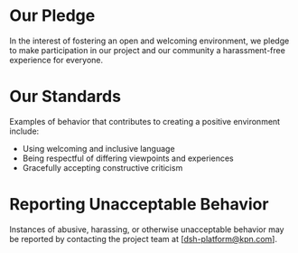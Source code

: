 # Our Pledge
In the interest of fostering an open and welcoming environment, we pledge to make participation in our project and our community a harassment-free experience for everyone.

# Our Standards
Examples of behavior that contributes to creating a positive environment include:
- Using welcoming and inclusive language
- Being respectful of differing viewpoints and experiences
- Gracefully accepting constructive criticism

# Reporting Unacceptable Behavior
Instances of abusive, harassing, or otherwise unacceptable behavior may be reported by contacting the project team at [dsh-platform@kpn.com].
